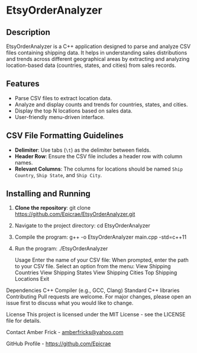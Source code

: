 # EtsyOrderAnalyzer

## Description
EtsyOrderAnalyzer is a C++ application designed to parse and analyze CSV files containing shipping data. It helps in understanding sales distributions and trends across different geographical areas by extracting and analyzing location-based data (countries, states, and cities) from sales records.

## Features
- Parse CSV files to extract location data.
- Analyze and display counts and trends for countries, states, and cities.
- Display the top N locations based on sales data.
- User-friendly menu-driven interface.

## CSV File Formatting Guidelines
- **Delimiter**: Use tabs (`\t`) as the delimiter between fields.
- **Header Row**: Ensure the CSV file includes a header row with column names.
- **Relevant Columns**: The columns for locations should be named `Ship Country`, `Ship State`, and `Ship City`.

## Installing and Running
1. **Clone the repository**: 
   git clone https://github.com/Epicrae/EtsyOrderAnalyzer.git

2. Navigate to the project directory:
   cd EtsyOrderAnalyzer

3. Compile the program:
   g++ -o EtsyOrderAnalyzer main.cpp -std=c++11   
 
 4. Run the program:
   ./EtsyOrderAnalyzer

    Usage
Enter the name of your CSV file: When prompted, enter the path to your CSV file.
Select an option from the menu:
View Shipping Countries
View Shipping States
View Shipping Cities
Top Shipping Locations
Exit

Dependencies
C++ Compiler (e.g., GCC, Clang)
Standard C++ libraries
Contributing
Pull requests are welcome. For major changes, please open an issue first to discuss what you would like to change.

License
This project is licensed under the MIT License - see the LICENSE file for details.

Contact
Amber Frick - amberfricks@yahoo.com

GitHub Profile - https://github.com/Epicrae
